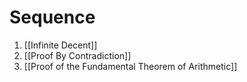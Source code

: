 # Sequence
1. [[Infinite Decent]]
2. [[Proof By Contradiction]]
3. [[Proof of the Fundamental Theorem of Arithmetic]]